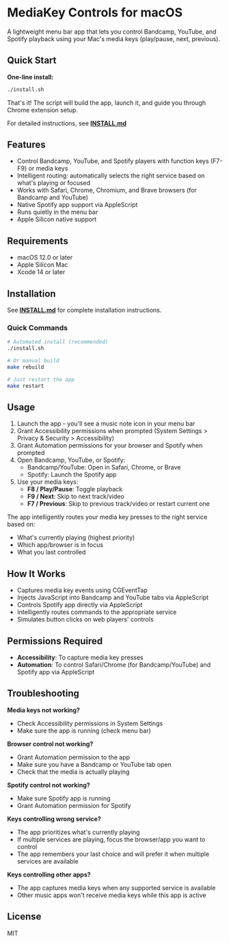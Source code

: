 # MediaKey Controls for macOS

A lightweight menu bar app that lets you control Bandcamp, YouTube, and Spotify playback using your Mac's media keys (play/pause, next, previous).

## Quick Start

**One-line install:**
```bash
./install.sh
```

That's it! The script will build the app, launch it, and guide you through Chrome extension setup.

For detailed instructions, see **[INSTALL.md](INSTALL.md)**

## Features

- Control Bandcamp, YouTube, and Spotify players with function keys (F7-F9) or media keys
- Intelligent routing: automatically selects the right service based on what's playing or focused
- Works with Safari, Chrome, Chromium, and Brave browsers (for Bandcamp and YouTube)
- Native Spotify app support via AppleScript
- Runs quietly in the menu bar
- Apple Silicon native support

## Requirements

- macOS 12.0 or later
- Apple Silicon Mac
- Xcode 14 or later

## Installation

See **[INSTALL.md](INSTALL.md)** for complete installation instructions.

### Quick Commands

```bash
# Automated install (recommended)
./install.sh

# Or manual build
make rebuild

# Just restart the app
make restart
```

## Usage

1. Launch the app - you'll see a music note icon in your menu bar
2. Grant Accessibility permissions when prompted (System Settings > Privacy & Security > Accessibility)
3. Grant Automation permissions for your browser and Spotify when prompted
4. Open Bandcamp, YouTube, or Spotify:
   - Bandcamp/YouTube: Open in Safari, Chrome, or Brave
   - Spotify: Launch the Spotify app
5. Use your media keys:
   - **F8 / Play/Pause**: Toggle playback
   - **F9 / Next**: Skip to next track/video
   - **F7 / Previous**: Skip to previous track/video or restart current one

The app intelligently routes your media key presses to the right service based on:
- What's currently playing (highest priority)
- Which app/browser is in focus
- What you last controlled

## How It Works

- Captures media key events using CGEventTap
- Injects JavaScript into Bandcamp and YouTube tabs via AppleScript
- Controls Spotify app directly via AppleScript
- Intelligently routes commands to the appropriate service
- Simulates button clicks on web players' controls

## Permissions Required

- **Accessibility**: To capture media key presses
- **Automation**: To control Safari/Chrome (for Bandcamp/YouTube) and Spotify app via AppleScript

## Troubleshooting

**Media keys not working?**
- Check Accessibility permissions in System Settings
- Make sure the app is running (check menu bar)

**Browser control not working?**
- Grant Automation permission to the app
- Make sure you have a Bandcamp or YouTube tab open
- Check that the media is actually playing

**Spotify control not working?**
- Make sure Spotify app is running
- Grant Automation permission for Spotify

**Keys controlling wrong service?**
- The app prioritizes what's currently playing
- If multiple services are playing, focus the browser/app you want to control
- The app remembers your last choice and will prefer it when multiple services are available

**Keys controlling other apps?**
- The app captures media keys when any supported service is available
- Other music apps won't receive media keys while this app is active

## License

MIT
